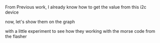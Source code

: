 From Previous work, I already know how to get the value from this i2c device

now, let's show them on the graph 
  
with a little experiment to see how they working with the morse code from the flasher


